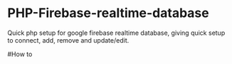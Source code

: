 # PHP-Firebase-realtime-database
Quick php setup for google firebase realtime database, giving quick setup to connect, add, remove and update/edit. 

#How to 
